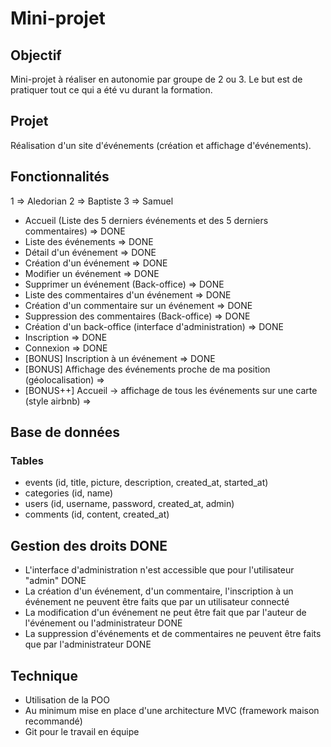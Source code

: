 # Mini-projet

## Objectif

Mini-projet à réaliser en autonomie par groupe de 2 ou 3. Le but est de pratiquer tout ce qui a été vu durant la formation.

## Projet

Réalisation d'un site d'événements (création et affichage d'événements).

## Fonctionnalités

1 => Aledorian
2 => Baptiste
3 => Samuel

* Accueil (Liste des 5 derniers événements et des 5 derniers commentaires) => DONE
* Liste des événements => DONE
* Détail d'un événement => DONE
* Création d'un événement => DONE
* Modifier un événement => DONE
* Supprimer un événement (Back-office) => DONE
* Liste des commentaires d'un événement => DONE
* Création d'un commentaire sur un événement => DONE
* Suppression des commentaires (Back-office) => DONE
* Création d'un back-office (interface d'administration) => DONE
* Inscription => DONE
* Connexion => DONE
* [BONUS] Inscription à un événement => DONE
* [BONUS] Affichage des événements proche de ma position (géolocalisation) => 
* [BONUS++] Accueil -> affichage de tous les événements sur une carte (style airbnb) => 

## Base de données

### Tables

* events (id, title, picture, description, created_at, started_at)
* categories (id, name)
* users (id, username, password, created_at, admin)
* comments (id, content, created_at)

## Gestion des droits DONE

* L'interface d'administration n'est accessible que pour l'utilisateur "admin" DONE
* La création d'un événement, d'un commentaire, l'inscription à un événement ne peuvent être faits que par un utilisateur connecté  
* La modification d'un événement ne peut être fait que par l'auteur de l'événement ou l'administrateur DONE
* La suppression d'événements et de commentaires ne peuvent être faits que par l'administrateur DONE

## Technique

* Utilisation de la POO
* Au minimum mise en place d'une architecture MVC (framework maison recommandé)
* Git pour le travail en équipe